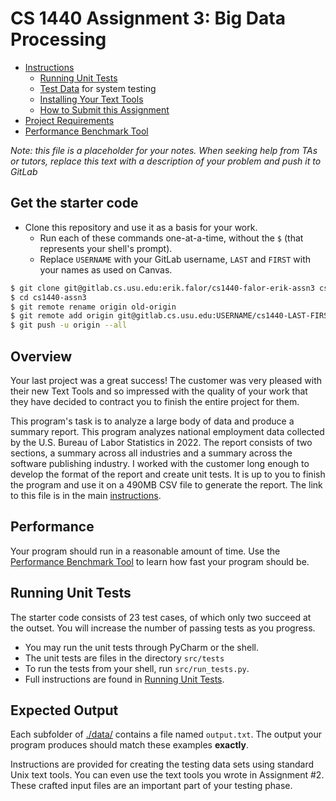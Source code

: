 # CS 1440 Assignment 3: Big Data Processing

*   [Instructions](./instructions/README.md)
    *   [Running Unit Tests](./instructions/Running_Unit_Tests.md)
    *   [Test Data](./data/README.md) for system testing
    *   [Installing Your Text Tools](./instructions/Installing_Text_Tools.md)
    *   [How to Submit this Assignment](./instructions/How_To_Submit.md)
*   [Project Requirements](./instructions/Requirements.md)
*   [Performance Benchmark Tool](./demo/README.md)


*Note: this file is a placeholder for your notes.  When seeking help from TAs or tutors, replace this text with a description of your problem and push it to GitLab*


## Get the starter code

*   Clone this repository and use it as a basis for your work.
    *   Run each of these commands one-at-a-time, without the `$` (that represents your shell's prompt).
    *   Replace `USERNAME` with your GitLab username, `LAST` and `FIRST` with your names as used on Canvas.

```bash
$ git clone git@gitlab.cs.usu.edu:erik.falor/cs1440-falor-erik-assn3 cs1440-assn3
$ cd cs1440-assn3
$ git remote rename origin old-origin
$ git remote add origin git@gitlab.cs.usu.edu:USERNAME/cs1440-LAST-FIRST-assn3.git
$ git push -u origin --all
```


## Overview

Your last project was a great success! The customer was very pleased with their new Text Tools and so impressed with the quality of your work that they have decided to contract you to finish the entire project for them.

This program's task is to analyze a large body of data and produce a summary report.  This program analyzes national employment data collected by the U.S. Bureau of Labor Statistics in 2022.  The report consists of two sections, a summary across all industries and a summary across the software publishing industry.  I worked with the customer long enough to develop the format of the report and create unit tests.  It is up to you to finish the program and use it on a 490MB CSV file to generate the report.  The link to this file is in the main [instructions](./instructions/README.md).


## Performance

Your program should run in a reasonable amount of time.  Use the [Performance Benchmark Tool](./demo/README.md) to learn how fast your program should be.


## Running Unit Tests

The starter code consists of 23 test cases, of which only two succeed at the outset.  You will increase the number of passing tests as you progress.

*   You may run the unit tests through PyCharm or the shell.
*   The unit tests are files in the directory `src/tests`
*   To run the tests from your shell, run `src/run_tests.py`.
*   Full instructions are found in [Running Unit Tests](./instructions/Running_Unit_Tests.md).


## Expected Output

Each subfolder of [./data/](data) contains a file named `output.txt`.  The output your program produces should match these examples **exactly**.

Instructions are provided for creating the testing data sets using standard Unix text tools.  You can even use the text tools you wrote in Assignment #2.  These crafted input files are an important part of your testing phase.
